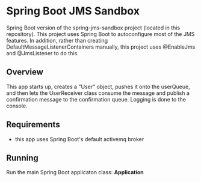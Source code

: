 Spring Boot JMS Sandbox
================================
Spring Boot version of the spring-jms-sandbox project (located in this repository). This project uses Spring Boot
to autoconfigure most of the JMS features. In addition, rather than creating DefaultMessageListenerContainers
manually, this project uses @EnableJms and @JmsListener to do this.

## Overview
This app starts up, creates a "User" object, pushes it onto the userQueue, and then lets the UserReceiver class
consume the message and publish a confirmation message to the confirmation queue. Logging is done to the console.

## Requirements
* this app uses Spring Boot's default activemq broker


## Running
Run the main Spring Boot applicaton class:  **Application**